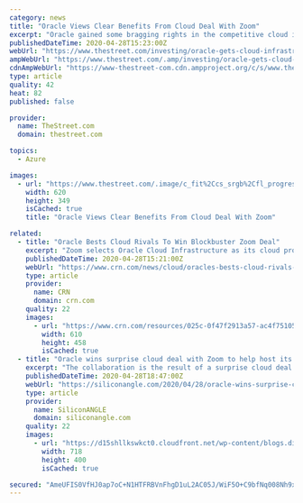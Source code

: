 ```yaml
---
category: news
title: "Oracle Views Clear Benefits From Cloud Deal With Zoom"
excerpt: "Oracle gained some bragging rights in the competitive cloud infrastructure sector after landing a deal with Zoom Video."
publishedDateTime: 2020-04-28T15:23:00Z
webUrl: "https://www.thestreet.com/investing/oracle-gets-cloud-infrastructure-deal-with-zoom-video"
ampWebUrl: "https://www.thestreet.com/.amp/investing/oracle-gets-cloud-infrastructure-deal-with-zoom-video"
cdnAmpWebUrl: "https://www-thestreet-com.cdn.ampproject.org/c/s/www.thestreet.com/.amp/investing/oracle-gets-cloud-infrastructure-deal-with-zoom-video"
type: article
quality: 42
heat: 82
published: false

provider:
  name: TheStreet.com
  domain: thestreet.com

topics:
  - Azure

images:
  - url: "https://www.thestreet.com/.image/c_fit%2Ccs_srgb%2Cfl_progressive%2Cq_auto:good%2Cw_620/MTY4NjQ3NDk5MDMzNjE4MDU1/oracles-cloud-guru-on-how-cloud-services-will-transform-companies-and-oracle-itself.jpg"
    width: 620
    height: 349
    isCached: true
    title: "Oracle Views Clear Benefits From Cloud Deal With Zoom"

related:
  - title: "Oracle Bests Cloud Rivals To Win Blockbuster Zoom Deal"
    excerpt: "Zoom selects Oracle Cloud Infrastructure as its cloud provider to help them scale video communications during the coronavirus pandemic."
    publishedDateTime: 2020-04-28T15:21:00Z
    webUrl: "https://www.crn.com/news/cloud/oracles-bests-cloud-rivals-to-win-blockbuster-zoom-deal"
    type: article
    provider:
      name: CRN
      domain: crn.com
    quality: 22
    images:
      - url: "https://www.crn.com/resources/025c-0f47f2913a57-ac4f75105e9d-1000/oracle-hq-front.jpg"
        width: 610
        height: 458
        isCached: true
  - title: "Oracle wins surprise cloud deal with Zoom to help host its platform"
    excerpt: "The collaboration is the result of a surprise cloud deal unveiled today under which Zoom has shifted some of its videoconferencing infrastructure to Oracle Cloud. The value of the contract is not being disclosed,"
    publishedDateTime: 2020-04-28T18:47:00Z
    webUrl: "https://siliconangle.com/2020/04/28/oracle-wins-surprise-cloud-deal-zoom-help-host-platform/"
    type: article
    provider:
      name: SiliconANGLE
      domain: siliconangle.com
    quality: 22
    images:
      - url: "https://d15shllkswkct0.cloudfront.net/wp-content/blogs.dir/1/files/2020/04/oracle.png"
        width: 718
        height: 400
        isCached: true

secured: "AmeUFIS0VfHJ0ap7oC+N1HTFRBVnFhgD1uL2AC05J/WiF5O+C9bfNq008Nh9xdHGmXFjES427+16sRz7de+c6p6Mh6GFN6iyVT4JKKLlR7253Aoyv3HUENFR0gEqMBLUk6Cp+Rq+78/lYRoWv97V3IlRBx77eyOpWS8aVAGRutAoyj0XlbAu1rJ8KGzvmyXl3C0xevKcoexxEtdKagippuwnBsDFM22cBMqSw6OPH8X99/Nqv2np8Fmv2zmIwM2e/2Juued37mNS3+EPf+1LLypv/aM2eyVFTPHdPU72R2HqoSnKb/2PYJbn28SAmZJU;2fuYnZQMWpKrKEq4XLF+sQ=="
---
```


